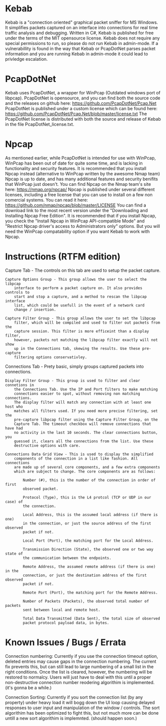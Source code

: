 # Kebab
Kebab is a "connection oriented" graphical packet sniffer for MS Windows.
It simplifies packets captured on an interface into connections for real time
	traffic analysis and debugging.
Written in C#, Kebab is published for free under the terms of the MIT
	opensource license.
Kebab does not require any special permissions to run, so please do not run
	Kebab in admin-mode. If a vulnerabillity is found in the way that Kebab or
	PcapDotNet parses packet information and you are running Kebab in admin-mode
	it could lead to privledge escalation.

# PcapDotNet
Kebab uses PcapDotNet, a wrapper for WinPcap (Outdated windows port of libpcap).
PcapDotNet is opensource, and you can find both the source code and the releases
	on github here: https://github.com/PcapDotNet/Pcap.Net
PcapDotNet is published under a custom license which can be found
	here: https://github.com/PcapDotNet/Pcap.Net/blob/master/license.txt
The PcapDotNet license is distributed with both the source and release of
	Kebab in the file PcapDotNet_license.txt.

# Npcap
As mentioned earlier, while PcapDotNet is intended for use with WinPcap, WinPcap
	has been out of date for quite some time, and is lacking in functionality
	and security features.
It is recommended that you install Npcap instead (alternative to WinPcap written
	by the awesome Nmap team) Npcap is up to date, and has many additional
	features and security benifits that WinPcap just doesn't.
You can find Npcap on the Nmap team's site here: https://nmap.org/npcap/
Npcap is published under several different licenses, including a free license
	that you can use to install on a few non comercial systems. You can read it
	here: https://github.com/nmap/npcap/blob/master/LICENSE
You can find a download link to the most recent version under the "Downloading
	and Installing Npcap Free Edition".
It is recommended that if you install Npcap, you check the "Install Npcap in
	WinPcap API-compatible Mode" and "Restrict Npcap driver's access to
	Administrators only" options. But you will need the WinPcap compatability
	option if you want Kebab to work with Npcap.

# Instructions (RTFM edition)
Capture Tab - The controls on this tab are used to setup the packet capture.
	
	Capture Options Group - This group allows the user to select the libpcap
		interface to perform a packet capture on. It also provides controls to
		start and stop a capture, and a method to rescan the libpcap interface
		list, which could be usefull in the event of a network card
		change / insertion.
	
	Capture Filter Group - This group allows the user to set the libpcap
		filter, which will be compiled and used to filter out packets from the
		capture session. This filter is more efficeint than a display filter,
		however, packets not matching the libpcap filter exactly will not show
		up in the Connections tab, skewing the results. Use these pre-capture
		filtering options conservativley.

Connections Tab - Prety basic, simply groups captured packets into connections.
	
	Display Filter Group - This group is used to filter and clear connetions in
		the Connections Tab. Use the IP and Port filters to make matching
		connections easier to spot, without removing non matching connections.
		The display filter will match any connection with at least one host who
		matches all filters used. If you need more precise filtering, set the 
		pre-capture libpcap filter using the Capture Filter Group, on the
		Capture Tab. The timeout checkbox will remove connections that have had
		no activity in the last 10 seconds. The clear connections button, you
		guessed it, clears all the connections from the list. Use these
		destructive options with care.
	
	Connections Data Grid View - This is used to display the simplified
		components of the connection in a list like fashion. All connections
		are made up of several core components, and a few extra components
		which are subject to change. The core components are as follows:
			
			Number (#), this is the number of the connection in order of first
			observed packet.
			
			Protocol (Type), this is the L4 protcol (TCP or UDP in our case) of
			the connection.
			
			Local Address, this is the assumed local address (if there is one)
			in the connection, or just the source address of the first observed
			packet if not.
			
			Local Port (Port), the matching port for the Local Address.
			
			Transmission Direction (State), the observed one or two way state of
			the communication between the endpoints.
			
			Remote Address, the assumed remote address (if there is one) in the
			connection, or just the destination address of the first observed
			packet if not.
			
			Remote Port (Port), the matching port for the Remote Address.
			
			Number of Packets (Packets), the observed total number of packets
			sent between local and remote host.
			
			Total Data Transmitted (Data Sent), the total size of observed
			packet protocol payload data, in bytes.
		
# Known Issues / Bugs / Errata
Connection numbering: Currently if you use the connection timeout option,
deleted entries may cause gaps in the connection numbering. The current fix
prevents this, but can still lead to large numbering of a small list in the
right conditions. Once the list is cleared, however, the numbering will be
restored to normalcy. Users will just have to deal with this until a proper
non-destructive connection number reodering algorithim is implemented.
(it's gonna be a while.)

Connection Sorting: Currently if you sort the connection list (by any property)
under heavy load it will bogg down the UI loop causing delayed responses
to user input and manipulation of the window / controls. The sort algorithim
has been optimized to fight this, but not much more can be done untill a new
sort algorithim is implemnted. (should happen soon.)
